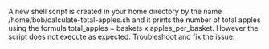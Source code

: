 A new shell script is created in your home directory by the name /home/bob/calculate-total-apples.sh and it prints the number of total apples using the formula total_apples = baskets x apples_per_basket. However the script does not execute as expected. Troubleshoot and fix the issue.
